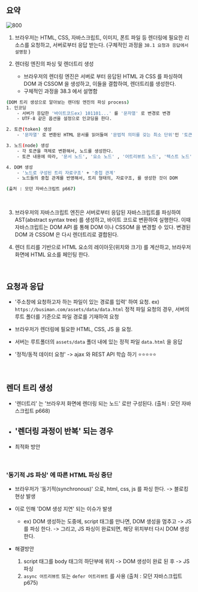 
## 요약

![800](https://i.imgur.com/z7iyg0S.png)



1. 브라우저는 HTML, CSS, 자바스크립트, 이미지, 폰트 파일 등 렌더링에 필요한 리소스를 요청하고, 서버로부터 응답 받는다.  (구체적인 과정을 `38.1 요청과 응답에서 설명함` )


2. 렌더링 엔진의 파싱 및 렌더트리 생성 
	- 브라우저의 렌더링 엔진은 서버로 부터 응답된 HTML 과 CSS 를 파싱하여 DOM 과 CSSOM 을 생성하고, 이들을 결합하여, 렌더트리를 생성한다. 
	- 구체적인 과정을 38.3 에서 설명함 

``` bash
(DOM 트리 생성으로 알아보는 렌더링 엔진의 파싱 process)
1. 인코딩 
	- 서버가 응답한 '바이트코드ex) 101101...' 를 '문자열' 로 변경로 변경
	- UTF-8 같은 옵션을 설정으로 인코딩을 한다. 

2. 토큰(token) 생성
	- '문자열' 로 변환된 HTML 문서를 읽어들여 '문법적 의미를 갖는 최소 단위'인 '토큰(token)' 으로 분해 

3. 노드(node) 생성
	- 각 토큰을 객체로 변환해서, 노드를 생성한다. 
	- 토큰 내용에 따라, '문서 노드', '요소 노드' , '어트리뷰트 노드', '텍스트 노드' 로 나뉨. 

4. DOM 생성 
	- '노드로 구성된 트리 자료구조' + '중첩 관계'
	- 노드들의 중첩 관계를 반영해서, 트리 형태의, 자료구조, 를 생성한 것이 DOM 

(출처 : 모던 자바스크립트 p667)
```

<br>

3. 브라우저의 자바스크립트 엔진은 서버로부터 응답된 자바스크립트를 파싱하여 AST(abstract syntax tree) 를 생성하고, 바이트 코드로 변환하여 실행한다. 이때 자바스크립트는 DOM API 를 통해 DOM 이나 CSSOM 을 변경할 수 있다. 변경된 DOM 과 CSSOM 은 다시 렌더트리로 결합된다. 



4. 렌더 트리를 기반으로  HTML 요소의 레이아웃(위치와 크기) 를 계산하고, 브라우저 화면에 HTML 요소를 페인팅 한다. 



<br>

## 요청과 응답 

- '주소창에 요청하고자 하는 파일이 있는 경로를 입력' 하여 요청. ex) `https://busiman.com/assets/data/data.html` 정적 파일 요청의 경우, 서버의 루트 폴더를 기준으로 파일 경로를 기재하여 요청
- 브라우저가 렌더링에 필요한 HTML, CSS, JS 을 요청. 
- 서버는 루트폴더의 `assets/data` 폴더 내에 있는 정적 파일 `data.html` 을 응답

- '정적/동적 데이터 요청' -> ajax 와 REST API 학습 하기 ⭐⭐⭐⭐⭐


<br>

## 렌더 트리 생성 
- '렌더트리' 는 '브라우저 화면에 렌더링 되는 노드' 로만 구성된다. (출처 : 모던 자바스크립트 p668)

- '렌더링 과정이 반복' 되는 경우
	- 


- 최적화 방안 


<br>

### '동기적 JS 파싱' 에 따른 HTML 파싱 중단 

- 브라우저가 '동기적(synchronous)' 으로, html, css, js 를 파싱 한다. -> 블로킹 현상 발생 

- 이로 인해 'DOM 생성 지연' 되는 이슈가 발생
	- ex) DOM 생성하는 도중에, script 태그를 만나면, DOM 생성을 멈추고 -> JS 를 파싱 한다. -> 그리고, JS 파싱이 완료되면, 해당 위치부터 다시 DOM 생성한다. 

- 해결방안
	1) script 태그를 body 태그의 하단부에 위치 -> DOM 생성이 완료 된 후 -> JS 파싱
	2) `async 어트리뷰트` 또는 `defer 어트리뷰트` 를 사용 (출처 : 모던 자바스크립트 p675)

